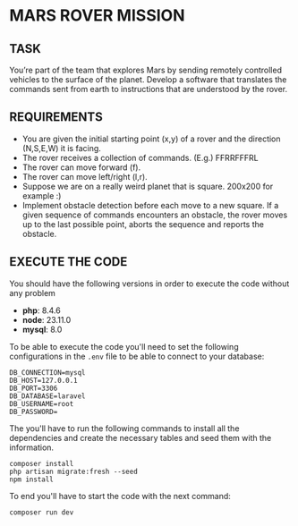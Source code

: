 # MARS ROVER MISSION

## TASK
You’re part of the team that explores Mars by sending remotely controlled vehicles to the surface
of the planet. Develop a software that translates the commands sent from earth to instructions
that are understood by the rover.

## REQUIREMENTS

- You are given the initial starting point (x,y) of a rover and the direction (N,S,E,W) it is facing.
- The rover receives a collection of commands. (E.g.) FFRRFFFRL
- The rover can move forward (f).
- The rover can move left/right (l,r).
- Suppose we are on a really weird planet that is square. 200x200 for example :)
- Implement obstacle detection before each move to a new square. If a given sequence of commands encounters an obstacle, the rover moves up to the last possible point, aborts the sequence and reports the obstacle.


## EXECUTE THE CODE

You should have the following versions in order to execute the code without any problem

- __php__: 8.4.6
- __node__: 23.11.0
- __mysql__: 8.0

To be able to execute the code you'll need to set the following configurations in the ` .env ` file to be able to connect to your database:

```
DB_CONNECTION=mysql
DB_HOST=127.0.0.1
DB_PORT=3306
DB_DATABASE=laravel
DB_USERNAME=root
DB_PASSWORD=
```
 The you'll have to run the following commands to install all the dependencies and create the necessary tables and seed them with the information.

``` 
composer install
php artisan migrate:fresh --seed
npm install
``` 

To end you'll have to start the code with the next command:
```
composer run dev
```
